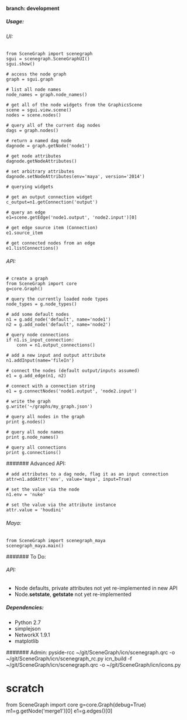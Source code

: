 #### branch: development

##### Usage:

###### UI:

    from SceneGraph import scenegraph
    sgui = scenegraph.SceneGraphUI()
    sgui.show()
    
    # access the node graph
    graph = sgui.graph

    # list all node names
    node_names = graph.node_names()

    # get all of the node widgets from the GraphicsScene
    scene = sgui.view.scene()
    nodes = scene.nodes()

    # query all of the current dag nodes
    dags = graph.nodes()

    # return a named dag node
    dagnode = graph.getNode('node1')

    # get node attributes
    dagnode.getNodeAttributes()
        
    # set arbitrary attributes
    dagnode.setNodeAttributes(env='maya', version='2014')

    # querying widgets

    # get an output connection widget
    c_output=n1.getConnection('output')

    # query an edge 
    e1=scene.getEdge('node1.output', 'node2.input')[0]

    # get edge source item (Connection)
    e1.source_item

    # get connected nodes from an edge
    e1.listConnections()


###### API:

    # create a graph
    from SceneGraph import core
    g=core.Graph()

    # query the currently loaded node types
    node_types = g.node_types()

    # add some default nodes
    n1 = g.add_node('default', name='node1')
    n2 = g.add_node('default', name='node2')

    # query node connections
    if n1.is_input_connection:
        conn = n1.output_connections()

    # add a new input and output attribute
    n1.addInput(name='fileIn')

    # connect the nodes (default output/inputs assumed)
    e1 = g.add_edge(n1, n2)

    # connect with a connection string
    e1 = g.connectNodes('node1.output', 'node2.input')

    # write the graph
    g.write('~/graphs/my_graph.json')

    # query all nodes in the graph
    print g.nodes()

    # query all node names
    print g.node_names()

    # query all connections
    print g.connections()


####### Advanced API:

    # add attributes to a dag node, flag it as an input connection
    attr=n1.addAttr('env', value='maya', input=True)

    # set the value via the node
    n1.env = 'nuke'

    # set the value via the attribute instance
    attr.value = 'houdini'


###### Maya:
    from SceneGraph import scenegraph_maya
    scenegraph_maya.main()



####### To Do:
###### API:
- Node defaults, private attributes not yet re-implemented in new API
- Node.__setstate__, __getstate__ not yet re-implemented

##### Dependencies:
- Python 2.7
- simplejson
- NetworkX 1.9.1
- matplotlib


####### Admin:
pyside-rcc ~/git/SceneGraph/icn/scenegraph.qrc -o ~/git/SceneGraph/icn/scenegraph_rc.py
icn_build -f ~/git/SceneGraph/icn/scenegraph.qrc -o ~/git/SceneGraph/icn/icons.py

# scratch
from SceneGraph import core
g=core.Graph(debug=True)
m1=g.getNode('merge1')[0]
e1=g.edges()[0]

